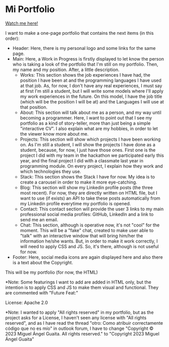 # Mi Portfolio

[Watch me here!](https://miguelanguai.github.io/)

I want to make a one-page portfolio that contains the next items (in this
order):

- Header: Here, there is my personal logo and some links for the same page.
- Main: Here, a Work in Progress is firstly displayed to let know the person who
  is taking a look of the portfolio that I'm still on my portfolio. Then, my
  name and my position. After, a little description.
  - Works: This section shows the job experiences I have had, the position I
    have   been at and the programming languages I have used at that job. As,
    for now, I don't have any real experiences, I must say at first I'm still a
    student, but I will write some models where I'll apply my work experiences
    in the future. On this model, I have the job title (which will be the
    position I will be at) and the Languages I will use at that position.
  - About: This section will talk about me as a person, and my way until
    becoming a programmer. Here, I want to point out that I see my portfolio as
    a kind of story-teller, more than just being a simple "interactive CV". I
    also explain what are my hobbies, in order to let the viewer know more about
    me.
  - Projects: This section will show which projects I have been working on. As
    I'm   still a student, I will show the projects I have done as a student,
    because, for now, I just have those ones. First one is the project I did
    with my team in the hackathon we participated early this year, and the final
    project I did with a classmate last year in programming module. On every
    project, I explain how they work and which technologies they use.
  - Stack: This section shows the Stack I have for now. My idea is to create a
    carousel in order to make it more eye-catching.
  - Blog: This section will show my Linkedin profile posts (the three most
    recent). For now, they are directly written on HTML file, but I want to use
    (if exists) an API to take these posts automatically from my Linkedin
    profile everytime my portfolio is opened.
  - Contact: This contact section will provide the user 3 links to my main
    professional social media profiles: GitHub, LinkedIn and a link to send me
    an email.
  - Chat: This section, although is operative now, it's not "cool" for the
    moment. This will be a "fake" chat, created to make user able to "talk" with
    an interactive window that will bring him/her the information he/she wants.
    But, in order to make it work correctly, I will need to apply CSS and JS.
    So, it's there, although is not useful for now.
- Footer: Here, social media icons are again displayed here and also there is a
  text about the Copyright.

This will be my portfolio (for now, the HTML)

*Note: Some featurings I want to add are added in HTML only, but the intention
is to apply CSS and JS to make them visual and functional. They are commented
with "Future Feat:"

License: Apache 2.0

*Note: I wanted to apply "All rights reserved" in my portfolio, but as the
project asks for a License, I haven't seen any license with "All rights
reserved", and as I have read the thread "otro: Como atribuir correctamente
código que no es mío" in outlook forum, I have to change "Copyright © 2023
Miguel Ángel Guaita. All rights reserved." to "Copyright 2023 Miguel Ángel
Guaita"
